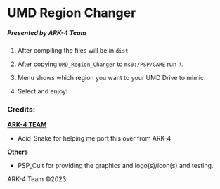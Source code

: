 # UMD Region Changer
##### Presented by ARK-4 Team

1. After compiling the files will be in `dist`

2. After copying `UMD_Region_Changer` to `ms0:/PSP/GAME` run it.

3. Menu shows which region you want to your UMD Drive to mimic.

4. Select and enjoy!


### Credits:
<p><b><u>ARK-4 TEAM</u></b>
 
- Acid_Snake for helping me port this over from ARK-4

</p>

<p><b><u>Others</u></b>

 - PSP_Cult for providing the graphics and logo(s)/icon(s) and testing.

</p>


<span>ARK-4 Team &#169;2023</span>
